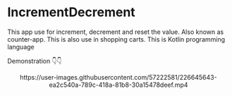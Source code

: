 # IncrementDecrement
This app use for increment, decrement and reset the value.
Also known as counter-app.
This is also use in shopping carts.
This is Kotlin programming language

Demonstration 👇👇


<center>https://user-images.githubusercontent.com/57222581/226645643-ea2c540a-789c-418a-81b8-30a15478deef.mp4</center>

